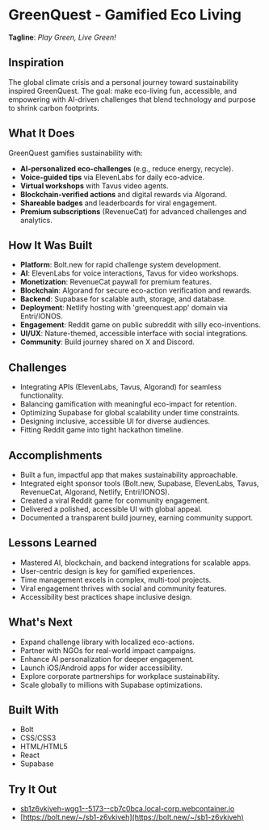 # GreenQuest - Gamified Eco Living

**Tagline**: *Play Green, Live Green!*

## Inspiration
The global climate crisis and a personal journey toward sustainability inspired GreenQuest. The goal: make eco-living fun, accessible, and empowering with AI-driven challenges that blend technology and purpose to shrink carbon footprints.

## What It Does
GreenQuest gamifies sustainability with:
- **AI-personalized eco-challenges** (e.g., reduce energy, recycle).
- **Voice-guided tips** via ElevenLabs for daily eco-advice.
- **Virtual workshops** with Tavus video agents.
- **Blockchain-verified actions** and digital rewards via Algorand.
- **Shareable badges** and leaderboards for viral engagement.
- **Premium subscriptions** (RevenueCat) for advanced challenges and analytics.

## How It Was Built
- **Platform**: Bolt.new for rapid challenge system development.
- **AI**: ElevenLabs for voice interactions, Tavus for video workshops.
- **Monetization**: RevenueCat paywall for premium features.
- **Blockchain**: Algorand for secure eco-action verification and rewards.
- **Backend**: Supabase for scalable auth, storage, and database.
- **Deployment**: Netlify hosting with 'greenquest.app' domain via Entri/IONOS.
- **Engagement**: Reddit game on public subreddit with silly eco-inventions.
- **UI/UX**: Nature-themed, accessible interface with social integrations.
- **Community**: Build journey shared on X and Discord.

## Challenges
- Integrating APIs (ElevenLabs, Tavus, Algorand) for seamless functionality.
- Balancing gamification with meaningful eco-impact for retention.
- Optimizing Supabase for global scalability under time constraints.
- Designing inclusive, accessible UI for diverse audiences.
- Fitting Reddit game into tight hackathon timeline.

## Accomplishments
- Built a fun, impactful app that makes sustainability approachable.
- Integrated eight sponsor tools (Bolt.new, Supabase, ElevenLabs, Tavus, RevenueCat, Algorand, Netlify, Entri/IONOS).
- Created a viral Reddit game for community engagement.
- Delivered a polished, accessible UI with global appeal.
- Documented a transparent build journey, earning community support.

## Lessons Learned
- Mastered AI, blockchain, and backend integrations for scalable apps.
- User-centric design is key for gamified experiences.
- Time management excels in complex, multi-tool projects.
- Viral engagement thrives with social and community features.
- Accessibility best practices shape inclusive design.

## What's Next
- Expand challenge library with localized eco-actions.
- Partner with NGOs for real-world impact campaigns.
- Enhance AI personalization for deeper engagement.
- Launch iOS/Android apps for wider accessibility.
- Explore corporate partnerships for workplace sustainability.
- Scale globally to millions with Supabase optimizations.

## Built With
- Bolt
- CSS/CSS3
- HTML/HTML5
- React
- Supabase

## Try It Out
- [sb1z6vkiveh-wgg1--5173--cb7c0bca.local-corp.webcontainer.io](sb1z6vkiveh-wgg1--5173--cb7c0bca.local-corp.webcontainer.io)
- [https://bolt.new/~/sb1-z6vkiveh](https://bolt.new/~/sb1-z6vkiveh)
